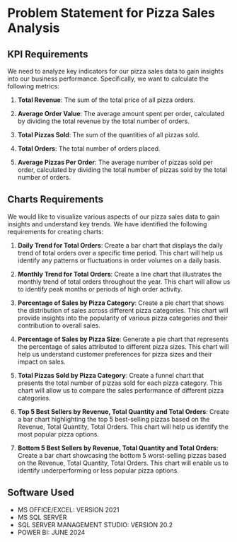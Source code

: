 # Problem Statement for Pizza Sales Analysis

## KPI Requirements

We need to analyze key indicators for our pizza sales data to gain insights into our business performance. Specifically, we want to calculate the following metrics:

1. **Total Revenue**: The sum of the total price of all pizza orders.

2. **Average Order Value**: The average amount spent per order, calculated by dividing the total revenue by the total number of orders.

3. **Total Pizzas Sold**: The sum of the quantities of all pizzas sold.

4. **Total Orders**: The total number of orders placed.

5. **Average Pizzas Per Order**: The average number of pizzas sold per order, calculated by dividing the total number of pizzas sold by the total number of orders.

## Charts Requirements

We would like to visualize various aspects of our pizza sales data to gain insights and understand key trends. We have identified the following requirements for creating charts:

1. **Daily Trend for Total Orders**: Create a bar chart that displays the daily trend of total orders over a specific time period. This chart will help us identify any patterns or fluctuations in order volumes on a daily basis.

2. **Monthly Trend for Total Orders**: Create a line chart that illustrates the monthly trend of total orders throughout the year. This chart will allow us to identify peak months or periods of high order activity.

3. **Percentage of Sales by Pizza Category**: Create a pie chart that shows the distribution of sales across different pizza categories. This chart will provide insights into the popularity of various pizza categories and their contribution to overall sales.

4. **Percentage of Sales by Pizza Size**: Generate a pie chart that represents the percentage of sales attributed to different pizza sizes. This chart will help us understand customer preferences for pizza sizes and their impact on sales.

5. **Total Pizzas Sold by Pizza Category**: Create a funnel chart that presents the total number of pizzas sold for each pizza category. This chart will allow us to compare the sales performance of different pizza categories.

6. **Top 5 Best Sellers by Revenue, Total Quantity and Total Orders**: Create a bar chart highlighting the top 5 best-selling pizzas based on the Revenue, Total Quantity, Total Orders. This chart will help us identify the most popular pizza options.

7. **Bottom 5 Best Sellers by Revenue, Total Quantity and Total Orders**: Create a bar chart showcasing the bottom 5 worst-selling pizzas based on the Revenue, Total Quantity, Total Orders. This chart will enable us to identify underperforming or less popular pizza options.

## Software Used

- MS OFFICE/EXCEL: VERSION 2021
- MS SQL SERVER
- SQL SERVER MANAGEMENT STUDIO: VERSION 20.2
- POWER BI: JUNE 2024
